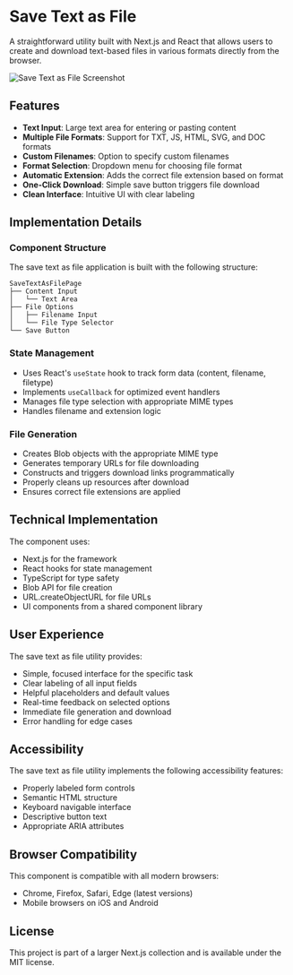 # Save Text as File

A straightforward utility built with Next.js and React that allows users to create and download text-based files in various formats directly from the browser.

![Save Text as File Screenshot](https://ik.imagekit.io/nagoevid/nextjs-projects/save-text-file.png?updatedAt=1748939633229)

## Features

- **Text Input**: Large text area for entering or pasting content
- **Multiple File Formats**: Support for TXT, JS, HTML, SVG, and DOC formats
- **Custom Filenames**: Option to specify custom filenames
- **Format Selection**: Dropdown menu for choosing file format
- **Automatic Extension**: Adds the correct file extension based on format
- **One-Click Download**: Simple save button triggers file download
- **Clean Interface**: Intuitive UI with clear labeling

## Implementation Details

### Component Structure

The save text as file application is built with the following structure:

```
SaveTextAsFilePage
├── Content Input
│   └── Text Area
├── File Options
│   ├── Filename Input
│   └── File Type Selector
└── Save Button
```

### State Management

- Uses React's `useState` hook to track form data (content, filename, filetype)
- Implements `useCallback` for optimized event handlers
- Manages file type selection with appropriate MIME types
- Handles filename and extension logic

### File Generation

- Creates Blob objects with the appropriate MIME type
- Generates temporary URLs for file downloading
- Constructs and triggers download links programmatically
- Properly cleans up resources after download
- Ensures correct file extensions are applied

## Technical Implementation

The component uses:

- Next.js for the framework
- React hooks for state management
- TypeScript for type safety
- Blob API for file creation
- URL.createObjectURL for file URLs
- UI components from a shared component library

## User Experience

The save text as file utility provides:

- Simple, focused interface for the specific task
- Clear labeling of all input fields
- Helpful placeholders and default values
- Real-time feedback on selected options
- Immediate file generation and download
- Error handling for edge cases

## Accessibility

The save text as file utility implements the following accessibility features:

- Properly labeled form controls
- Semantic HTML structure
- Keyboard navigable interface
- Descriptive button text
- Appropriate ARIA attributes

## Browser Compatibility

This component is compatible with all modern browsers:

- Chrome, Firefox, Safari, Edge (latest versions)
- Mobile browsers on iOS and Android

## License

This project is part of a larger Next.js collection and is available under the MIT license. 
